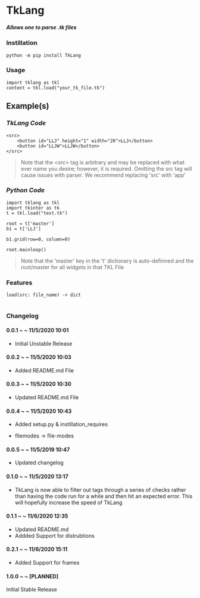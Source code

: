 
# TkLang
##### *Allows one to parse .tk files*

### Instillation
    python -m pip install TkLang

### Usage
    import tklang as tkl
    content = tkl.load("your_tk_file.tk")

## Example(s)

### _TkLang Code_
    <src>
        <button id="LLJ" height="1" width="20">LLJ</button>
        <button id="LLJW">LLJW</button>
    </src>
> Note that the <src\> tag is arbitrary and may be replaced with what ever name you desire; however, it is required. Omitting the src tag will cause issues with parser. We recommend replacing 'src' with 'app'
### _Python Code_
    import tklang as tkl
    import tkinter as tk
    t = tkl.load("test.tk")

    root = t['master']
    b1 = t['LLJ']

    b1.grid(row=0, column=0)

    root.mainloop()

> Note that the 'master' key in the 't' dictionary is auto-definned and the root/master for all widgets in that TKL File


### Features
    load(src: file_name) -> dict

#

### Changelog

#### 0.0.1 ~ ~ 11/5/2020 10:01
* Initial Unstable Release

#### 0.0.2 ~ ~ 11/5/2020 10:03
* Added README.md File

#### 0.0.3 ~ ~ 11/5/2020 10:30
* Updated README.md File

#### 0.0.4 ~ ~ 11/5/2020 10:43
* Added setup.py & instillation_requires

* filemodes -> file-modes

#### 0.0.5 ~ ~ 11/5/2019 10:47
* Updated changelog

#### 0.1.0 ~ ~ 11/5/2020 13:17
* TkLang is now able to filter out tags through a series of checks rather than having the code run for a while and then hit an expected error. This will hopefully increase the speed of TkLang

#### 0.1.1 ~ ~ 11/6/2020 12:35
* Updated README.md
* Addded Support for distrubtions

#### 0.2.1 ~ ~ 11/6/2020 15:11
* Added Support for frames

#### 1.0.0 ~ ~ [PLANNED]
Initial Stable Release